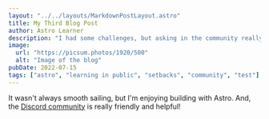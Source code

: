 ```yaml
---
layout: "../../layouts/MarkdownPostLayout.astro"
title: My Third Blog Post
author: Astro Learner
description: "I had some challenges, but asking in the community really helped!"
image:
  url: "https://picsum.photos/1920/500"
  alt: "Image of the blog"
pubDate: 2022-07-15
tags: ["astro", "learning in public", "setbacks", "community", "test"]
---
```


It wasn't always smooth sailing, but I'm enjoying building with Astro. And, the [Discord community](https://astro.build/chat) is really friendly and helpful!

